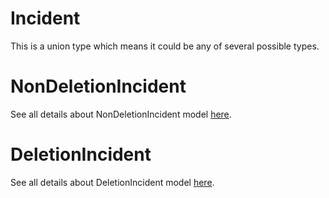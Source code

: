 # Incident

This is a union type which means it could be any of several possible types.

# NonDeletionIncident

See all details about NonDeletionIncident model [here](NonDeletionIncident.md).

# DeletionIncident

See all details about DeletionIncident model [here](DeletionIncident.md).

<!-- This file was generated by liblab | https://liblab.com/ -->
